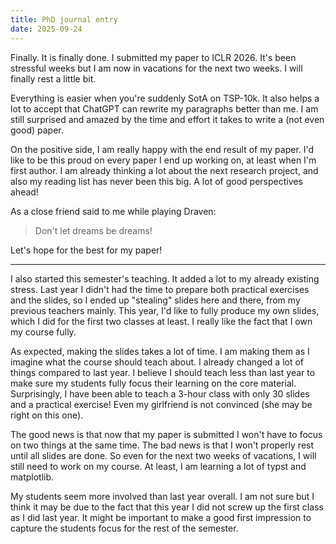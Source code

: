 ```yaml
---
title: PhD journal entry
date: 2025-09-24
---
```


Finally. It is finally done. I submitted my paper to ICLR 2026. It's been stressful weeks but I am
now in vacations for the next two weeks. I will finally rest a little bit.

Everything is easier when you're suddenly SotA on TSP-10k. It also helps a lot to accept that
ChatGPT can rewrite my paragraphs better than me. I am still surprised and amazed by the time and
effort it takes to write a (not even good) paper.

On the positive side, I am really happy with the end result of my paper. I'd like to be this proud
on every paper I end up working on, at least when I'm first author. I am already thinking a lot
about the next research project, and also my reading list has never been this big. A lot of good
perspectives ahead!

As a close friend said to me while playing Draven:
> Don't let dreams be dreams!

Let's hope for the best for my paper!

---

I also started this semester's teaching. It added a lot to my already existing stress. Last year I
didn't had the time to prepare both practical exercises and the slides, so I ended up "stealing"
slides here and there, from my previous teachers mainly. This year, I'd like to fully produce my own
slides, which I did for the first two classes at least. I really like the fact that I own my course
fully.

As expected, making the slides takes a lot of time. I am making them as I imagine what the course
should teach about. I already changed a lot of things compared to last year. I believe I should
teach less than last year to make sure my students fully focus their learning on the core material.
Surprisingly, I have been able to teach a 3-hour class with only 30 slides and a practical exercise!
Even my girlfriend is not convinced (she may be right on this one).

The good news is that now that my paper is submitted I won't have to focus on two things at the same
time. The bad news is that I won't properly rest until all slides are done. So even for the next two
weeks of vacations, I will still need to work on my course. At least, I am learning a lot of typst
and matplotlib.

My students seem more involved than last year overall. I am not sure but I think it may be due to
the fact that this year I did not screw up the first class as I did last year. It might be important
to make a good first impression to capture the students focus for the rest of the semester.
